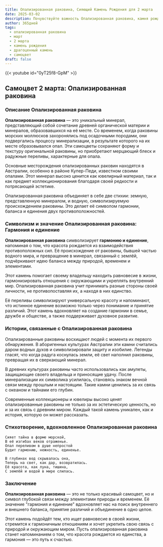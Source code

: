 ```yaml
---
title: Опализированная раковина, Сияющий Камень Рождения для 2 марта
date: 2025-03-02
description: Почувствуйте важность Опализированная раковина, камня рождения 2 марта, который символизирует Гармония и единение. Пусть его красота и значение осветят ваш день.
author: 365дней
tags:
  - опализированная раковина
  - март
  - 2 марта
  - камень рождения
  - драгоценный камень
  - самоцвет
draft: false
---
```


{{< youtube id="0yT25f8-GpM" >}}

## Самоцвет 2 марта: Опализированная раковина

### Описание Опализированная раковина

**Опализированная раковина** — это уникальный минерал, представляющий собой сочетание древней органической материи и минералов, образовавшихся на её месте. Со временем, когда раковины морских моллюсков захоронялись под осадочными породами, они подвергались процессу минерализации, в результате которого на их месте образовывался опал. Эти самоцветы сохраняют форму и текстуру оригинальной раковины, но приобретают мерцающий блеск и радужные переливы, характерные для опала.

Основные месторождения опализированных раковин находятся в Австралии, особенно в районе Купер-Педи, известном своими опалами. Этот минерал высоко ценится как ювелирный материал, так и как предмет коллекционирования благодаря своей редкости и потрясающей эстетике.

Опализированная раковина объединяет в себе две стихии: земную, представленную минералом, и водную, символизируемую происхождением раковины. Это делает её символом гармонии, баланса и единения двух противоположностей.

### Символизм и значение Опализированная раковина: Гармония и единение

**Опализированная раковина** символизирует **гармонию и единение**, напоминая о том, что красота рождается из взаимодействия противоположных сил. Её происхождение от раковины, бывшей частью водного мира, и превращение в минерал, связанный с землёй, подчёркивают идею баланса между природой, временем и элементами.

Этот камень помогает своему владельцу находить равновесие в жизни, гармонизировать отношения с окружающими и укреплять внутренний мир. Опализированная раковина учит принимать разные стороны своей личности, не противопоставляя их, а находя в них единство.

Её переливы символизируют универсальную красоту и напоминают, что истинное единение возможно только через понимание и принятие различий. Этот камень вдохновляет на создание гармонии в семье, дружбе и обществе, а также поддерживает духовное развитие.

### Истории, связанные с Опализированная раковина

Опализированные раковины восхищают людей с момента их первого обнаружения. В аборигенных культурах Австралии эти камни считались даром водных духов и символизировали защиту и изобилие. Легенды гласят, что когда радуга коснулась земли, её свет наполнил раковины, превращая их в сверкающий минерал.

В древних культурах раковины часто использовались как амулеты, защищающие своего владельца и приносящие удачу. После минерализации их символика усилилась, становясь знаком вечной связи между прошлым и настоящим. Такие камни ценились за их связь с океаном и тайнами его глубин.

Современные коллекционеры и ювелиры высоко ценят опализированные раковины не только за их эстетическую ценность, но и за их связь с древним миром. Каждый такой камень уникален, как и история, которую он может рассказать.

### Стихотворение, вдохновленное Опализированная раковина

	Сияет тайна в форме морской,  
	В её изгибах веков отраженье.  
	Опал переливом в душе непростой  
	Будит гармонию, нежность, единенье.
	
	В глубинах вод скрывалась она,  
	Теперь на свет, как дар, возвратилась.  
	Её красота, как луна, тишина,  
	С землёй и водой в мире слилась.

### Заключение

**Опализированная раковина** — это не только красивый самоцвет, но и символ глубокой связи между элементами природы и временем. Её значение "гармония и единение" вдохновляет нас на поиск внутреннего и внешнего баланса, принятие различий и объединение в одно целое.

Этот камень подойдёт тем, кто ищет равновесие в своей жизни, стремится к гармоничным отношениям и хочет укрепить свою связь с природой и окружающим миром. Пусть опализированная раковина станет напоминанием о том, что красота рождается из единства, а гармония — это путь к счастью.
